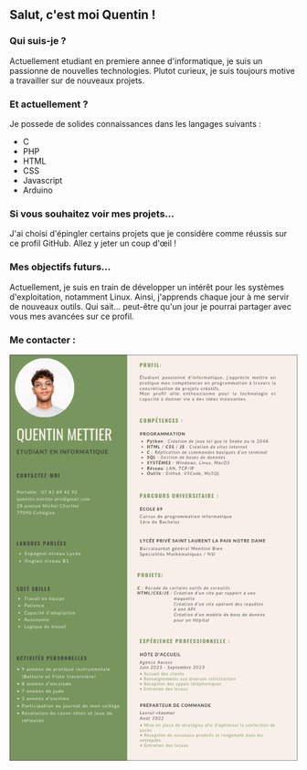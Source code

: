 ## Salut, c'est moi Quentin !

### Qui suis-je ?
Actuellement etudiant en premiere annee d'informatique, je suis un passionne de nouvelles technologies. Plutot curieux, je suis toujours motive a travailler sur de nouveaux projets.

### Et actuellement ?
Je possede de solides connaissances dans les langages suivants :
<ul>
  <li>C</li>
  <li>PHP</li>
  <li>HTML</li>
  <li>CSS</li>
  <li>Javascript</li>
  <li>Arduino</li>
</ul>

### Si vous souhaitez voir mes projets...
J'ai choisi d'épingler certains projets que je considère comme réussis sur ce profil GitHub. Allez y jeter un coup d'œil !

###  Mes objectifs futurs...
Actuellement, je suis en train de développer un intérêt pour les systèmes d'exploitation, notamment Linux. Ainsi, j'apprends chaque jour à me servir de nouveaux outils. Qui sait... peut-être qu'un jour je pourrai partager avec vous mes avancées sur ce profil.

### Me contacter :

![mon_cv](cv.png)
